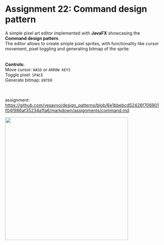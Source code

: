 # Assignment 22: Command design pattern

A simple pixel art editor implemented with **JavaFX** showcasing the **Command design pattern**.<br>
The editor allows to create simple pixel sprites, with functionality like cursor movement, pixel toggling and generating bitmap of the sprite.
<br><BR><BR>
**Controls:**
<BR>Move cursor:  `WASD` or `ARROW KEYS`
<BR>Toggle pixel:  `SPACE`
<BR>Generate bitmap:  `ENTER`

<BR><BR>assignment: https://github.com/vesavvo/design_patterns/blob/6e1bbebcd52426f706901f04f986af35234a1fa6/markdown/assignments/command.md


<img src="https://i.gyazo.com/1e27b2e87b12e9c46d5eed11bd7ce4eb.png" width="400"/>
